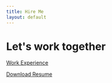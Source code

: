 ```yaml
---
title: Hire Me
layout: default
---
```


# Let's work together

[Work Experience](https://www.chriscelaya.xyz/resume)

[Download Resume](https://drive.google.com/file/d/1__KW6GcV575DzFO3yD39INQOuAtq0M1d/view?usp=sharing)
